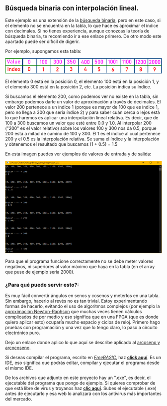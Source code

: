 
## Búsqueda binaria con interpolación lineal.

Este ejemplo es una extensión de la [búsqueda binaria](https://github.com/Democrito/Didactico/tree/main/algoritmos/busqueda_binaria), pero en este caso, si el elemento no se encuentra en la tabla, lo que hace es aproximar el índice con decimales. Si no tienes experiencia, aunque conozcas la teoría de búsqueda binaria, te recomiendo ir a ese enlace primero. De otro modo este apartado puede ser difícil de digerir.

Por ejemplo, supongamos esta tabla:

![](https://github.com/Democrito/Didactico/blob/main/algoritmos/busqueda_binaria_con_interpolacion/img/example_value_index.PNG)

El elemento 0 está en la posición 0, el elemento 100 está en la posición 1, y el elemento 300 está en la posición 2, etc. La posición indica su índice.

Si buscamos el elemento 200, como podemos ver no existe en la tabla, sin embargo podemos darle un valor de aproximación a través de decimales. El valor 200 pertenece a un índice 1 (porque es mayor de 100 que es índice 1, pero no llega a 300 que sería índice 2) y para saber cuán cerca o lejos está lo que haremos es aplicar una interpolación lineal relativa. Es decir, que de 100 a 300 buscamos un valor que esté entre 0.0 y 1.0. Al interpolar 200 ("200" es el valor relativo) sobre los valores 100 y 300 nos da 0.5, porque 200 está a mitad de camino de 100 y 300. El 1 es el índice al cual pertenece 200 y el 0.5 es la interpolación relativa. Se suma el índice y la interpolación y obtenemos el resultado que buscamos (1 + 0.5) = 1.5

En esta imagen puedes ver ejemplos de valores de entrada y de salida:

![](https://github.com/Democrito/Didactico/blob/main/algoritmos/busqueda_binaria_con_interpolacion/img/output.PNG)

Para que el programa funcione correctamente no se debe meter valores negativos, ni superiores al valor máximo que haya en la tabla (en el array que puse de ejemplo sería 2000).

### ¿Para qué puede servir esto?:

Es muy fácil convertir ángulos en senos y cosenos y meterlos en una tabla. Sin embargo, hacerlo al revés no es tan trivial. Estoy experimentando formas de hacerlo, evitando el uso de algoritmos complejos (por ejemplo la [aproximación Newton-Raphson](https://github.com/Democrito/repositorios/blob/master/Maths/algorithms_bas/Arccosine_Newton-Raphson_approximation.bas) que muchas veces tienen cálculos complicados de por medio y eso significa que en una FPGA (que es donde quiero aplicar esto) ocuparía mucho espacio y ciclos de reloj. Primero hago pruebas con programación y una vez que lo tengo claro, lo paso a circuito electrónico puro.

Dejo un enlace donde aplico lo que aquí se describe aplicado al [arcoseno y arcocoseno](https://github.com/Democrito/Didactico/tree/main/algoritmos/busqueda_binaria_con_interpolacion/ejemplos).

Si deseas compilar el programa, escrito en [*FreeBASIC*](https://es.wikipedia.org/wiki/FreeBASIC), haz [**click aquí**](https://sites.google.com/site/proyectosroboticos/instalacion-fbide). Es un IDE, eso significa que podrás editar, compilar y ejecutar el programa desde el mismo IDE.

De los archivos que adjunto en este proyecto hay un ".exe", es decir, el ejecutable del programa que pongo de ejemplo. Si quieres comprobar de que está libre de virus y troyanos haz [**clic aquí**](https://virusscan.jotti.org/). Subes el ejecutable (.exe) antes de ejecutarlo y esa web lo analizará con los antivirus más importantes del mercado.
 
